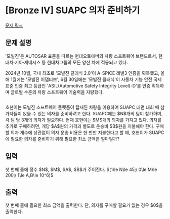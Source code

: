 # [Bronze IV] SUAPC 의자 준비하기

[문제 링크](https://www.acmicpc.net/problem/34183) 

## 문제 설명

<p>&#39;모빌진&#39;은 AUTOSAR 표준을 따르는 현대오토에버의 차량 소프트웨어 브랜드로서, 현대차&middot;기아&middot;제네시스 등 현대차그룹의 모든 양산 차에 적용되고 있다.</p>

<p>2024년 10월, 국내 최초로 &#39;모빌진 클래식 2.0&#39;이 A-SPICE 레벨3 인증을 획득했고, 올해 1월에는 &#39;모빌진 어댑티브&#39;, 6월 30일에는 &#39;모빌진 클래식&#39;이 자동차 기능 안전 국제표준 인증 최고 등급인 &#39;ASIL(Automotive Safety Integrity Level)-D&#39;를 인증 획득하며 글로벌 수준의 차량 소프트웨어 기술력을 자랑했다.</p>

<p style="text-align: center;"><img alt="" src="https://upload.acmicpc.net/44c42607-c797-4aae-956b-f6e80c5e8f71/-/preview/" /></p>

<p>호현이는 모빌진 소프트웨어 플랫폼이 탑재된 차량을 이용하여 SUAPC 대면 대회 때 참가자들이 앉을 수 있는 의자를 준비하려고 한다. SUAPC에는 $N$개의 팀이 참가하며, 각 팀 당 3개의 의자가 필요하다. 현재 호현이는 $M$개의 의자를 가지고 있다. 의자를 추가로 구매하려면, 개당 $A$원의 가격과 별도로 운송비 $B$원을 지불해야 한다. 구매할 의자 개수에 상관없이 의자 운송 비용은 한 번만 지불한다고 할 때, 호현이가 SUAPC에 필요한 의자를 준비하기 위해 필요한 최소 금액은 얼마일까?</p>

## 입력 

<p>첫 번째 줄에 정수 $N$, $M$, $A$, $B$가 주어진다. $(1\le N\le 45;\ 0\le M\le 200;\ 1\le A,B\le 10^6)$</p>

## 출력 

<p>첫 번째 줄에 필요한 최소 금액을 출력한다. 단, 의자를 구매할 필요가 없는 경우 $0$을 출력한다.</p>
